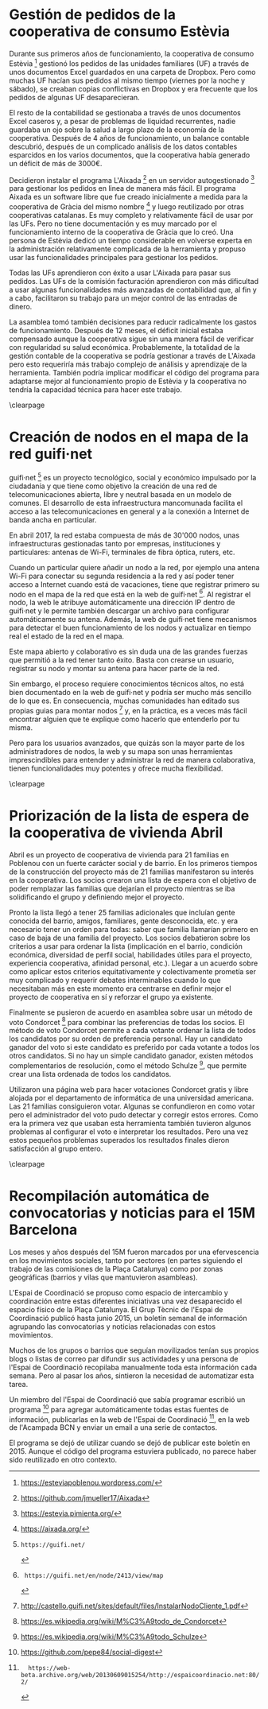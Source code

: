 <!--

En los ejemplos siguientes intentamos poner enfoque en procesos que hablan más
a la audiencia, experiencias locales, iniciativas actuales, etc.

-->

# Gestión de pedidos de la cooperativa de consumo Estèvia

Durante sus primeros años de funcionamiento, la cooperativa de consumo Estèvia
[^estevia] gestionó los pedidos de las unidades familiares (UF) a través de
unos documentos Excel guardados en una carpeta de Dropbox. Pero como muchas UF
hacían sus pedidos al mismo tiempo (viernes por la noche y sábado), se creaban
copias conflictivas en Dropbox y era frecuente que los pedidos de algunas UF
desaparecieran.

El resto de la contabilidad se gestionaba a través de unos documentos Excel
caseros y, a pesar de problemas de liquidad recurrentes, nadie guardaba un ojo
sobre la salud a largo plazo de la economía de la cooperativa. Después de 4
años de funcionamiento, un balance contable descubrió, después de un complicado
análisis de los datos contables esparcidos en los varios documentos, que la
cooperativa había generado un déficit de más de 3000€.

Decidieron instalar el programa L'Aixada [^aixada] en un servidor
autogestionado [^pimienta] para gestionar los pedidos en linea de manera más
fácil. El programa Aixada es un software libre que fue creado inicialmente a
medida para la cooperativa de Gràcia del mismo nombre [^gracia] y luego
reutilizado por otras cooperativas catalanas. Es muy completo y relativamente
fácil de usar por las UFs. Pero no tiene documentación y es muy marcado por el
funcionamiento interno de la cooperativa de Gràcia que lo creó. Una persona de
Estèvia dedicó un tiempo considerable en volverse experta en la administración
relativamente complicada de la herramienta y propuso usar las funcionalidades
principales para gestionar los pedidos.

Todas las UFs aprendieron con éxito a usar L'Aixada para pasar sus pedidos. Las
UFs de la comisión facturación aprendieron con más dificultad a usar algunas
funcionalidades más avanzadas de contabilidad que, al fin y a cabo, facilitaron
su trabajo para un mejor control de las entradas de dinero.

La asamblea tomó también decisiones para reducir radicalmente los gastos de
funcionamiento. Después de 12 meses, el déficit inicial estaba compensado
aunque la cooperativa sigue sin una manera fácil de verificar con regularidad
su salud económica. Probablemente, la totalidad de la gestión contable de la
cooperativa se podría gestionar a través de L'Aixada pero esto requeriría más
trabajo complejo de análisis y aprendizaje de la herramienta. También podría
implicar modificar el código del programa para adaptarse mejor al
funcionamiento propio de Estèvia y la cooperativa no tendría la capacidad
técnica para hacer este trabajo.

[^estevia]:  https://esteviapoblenou.wordpress.com/
[^aixada]:   https://github.com/jmueller17/Aixada
[^pimienta]: https://estevia.pimienta.org/
[^gracia]:   https://aixada.org/

\clearpage

# Creación de nodos en el mapa de la red guifi·net

guifi·net [^guifi] es un proyecto tecnológico, social y económico impulsado por
la ciudadanía y que tiene como objetivo la creación de una red de
telecomunicaciones abierta, libre y neutral basada en un modelo de comunes. El
desarrollo de esta infraestructura mancomunada facilita el acceso a las
telecomunicaciones en general y a la conexión a Internet de banda ancha en
particular.

En abril 2017, la red estaba compuesta de más de 30'000 nodos, unas
infraestructuras gestionadas tanto por empresas, instituciones y particulares:
antenas de Wi-Fi, terminales de fibra óptica, ruters, etc.

Cuando un particular quiere añadir un nodo a la red, por ejemplo una antena
Wi-Fi para conectar su segunda residencia a la red y así poder tener acceso a
Internet cuando está de vacaciones, tiene que registrar primero su nodo en el
mapa de la red que está en la web de guifi·net [^mapa]. Al registrar el nodo,
la web le atribuye automáticamente una dirección IP dentro de guifi·net y le
permite también descargar un archivo para configurar automáticamente su antena.
Además, la web de guifi·net tiene mecanismos para detectar el buen
funcionamiento de los nodos y actualizar en tiempo real el estado de la red en
el mapa.

Este mapa abierto y colaborativo es sin duda una de las grandes fuerzas que
permitió a la red tener tanto éxito. Basta con crearse un usuario, registrar su
nodo y montar su antena para hacer parte de la red.

Sin embargo, el proceso requiere conocimientos técnicos altos, no está bien
documentado en la web de guifi·net y podría ser mucho más sencillo de lo que
es. En consecuencia, muchas comunidades han editado sus propias guias para
montar nodos [^castello] y, en la práctica, es a veces más fácil encontrar
alguien que te explique como hacerlo que entenderlo por tu misma.

Pero para los usuarios avanzados, que quizás son la mayor parte de los
administradores de nodos, la web y su mapa son unas herramientas
imprescindibles para entender y administrar la red de manera colaborativa,
tienen funcionalidades muy potentes y ofrece mucha flexibilidad.

[^guifi]:    https://guifi.net/
[^mapa]:     https://guifi.net/en/node/2413/view/map
[^castello]: http://castello.guifi.net/sites/default/files/InstalarNodoCliente_1.pdf

\clearpage

# Priorización de la lista de espera de la cooperativa de vivienda Abril

Abril es un proyecto de cooperativa de vivienda para 21 familias en
Poblenou con un fuerte carácter social y de barrio. En los primeros
tiempos de la construcción del proyecto más de 21 familias manifestaron
su interés en la cooperativa. Los socios crearon una lista de espera con
el objetivo de poder remplazar las familias que dejarían el proyecto
mientras se iba solidificando el grupo y definiendo mejor el proyecto.

Pronto la lista llegó a tener 25 familias adicionales que incluían gente
conocida del barrio, amigos, familiares, gente desconocida, etc. y era
necesario tener un orden para todas: saber que familia llamarían primero
en caso de baja de una familia del proyecto. Los socios debatieron sobre
los criterios a usar para ordenar la lista (implicación en el barrio,
condición económica, diversidad de perfil social, habilidades útiles
para el proyecto, experiencia cooperativa, afinidad personal, etc.).
Llegar a un acuerdo sobre como aplicar estos criterios equitativamente y
colectivamente prometía ser muy complicado y requerir debates
interminables cuando lo que necesitaban más en este momento era
centrarse en definir mejor el proyecto de cooperativa en sí y reforzar
el grupo ya existente.

Finalmente se pusieron de acuerdo en asamblea sobre usar un método de
voto Condorcet [^condorcet] para combinar las preferencias de todas los
socios. El método de voto Condorcet permite a cada votante ordenar la
lista de todos los candidatos por su orden de preferencia personal. Hay
un candidato ganador del voto si este candidato es preferido por cada
votante a todos los otros candidatos. Si no hay un simple candidato
ganador, existen métodos complementarios de resolución, como el método
Schulze [^schulze], que permite crear una lista ordenada de todos los
candidatos.

Utilizaron una página web para hacer votaciones Condorcet gratis y libre
alojada por el departamento de informática de una universidad americana.
Las 21 familias consiguieron votar. Algunas se confundieron en como
votar pero el administrador del voto pudo detectar y corregir estos
errores. Como era la primera vez que usaban esta herramienta también
tuvieron algunos problemas al configurar el voto e interpretar los
resultados. Pero una vez estos pequeños problemas superados los
resultados finales dieron satisfacción al grupo entero.

[^condorcet]: https://es.wikipedia.org/wiki/M%C3%A9todo_de_Condorcet
[^schulze]:   https://es.wikipedia.org/wiki/M%C3%A9todo_Schulze
[^civs]:      http://civs.cs.cornell.edu/

\clearpage

# Recompilación automática de convocatorias y noticias para el 15M Barcelona

Los meses y años después del 15M fueron marcados por una efervescencia en los
movimientos sociales, tanto por sectores (en partes siguiendo el trabajo de las
comisiones de la Plaça Catalunya) como por zonas geográficas (barrios y vilas
que mantuvieron asambleas).

L'Espai de Coordinació se propuso como espacio de intercambio y coordinación
entre estas diferentes iniciativas una vez desaparecido el espacio físico de la
Plaça Catalunya. El Grup Tècnic de l'Espai de Coordinació publicó hasta junio
2015, un boletín semanal de información agrupando las convocatorias y noticias
relacionadas con estos movimientos.

Muchos de los grupos o barrios que seguían movilizados tenían sus propios blogs
o listas de correo par difundir sus actividades y una persona de l'Espai de
Coordinació recopilaba manualmente toda esta información cada semana. Pero al
pasar los años, sintieron la necesidad de automatizar esta tarea.

Un miembro del l'Espai de Coordinació que sabía programar
escribió un programa [^social-digest] para agregar automáticamente todas estas
fuentes de información, publicarlas en la web de l'Espai de Coordinació
[^noticies], en la web de l'Acampada BCN y enviar un email a una serie de
contactos.

El programa se dejó de utilizar cuando se dejó de publicar este boletín en
2015. Aunque el código del programa estuviera publicado, no parece haber sido
reutilizado en otro contexto.

[^social-digest]: https://github.com/pepe84/social-digest
[^noticies]:      https://web-beta.archive.org/web/20130609015254/http://espaicoordinacio.net:80/noticies-2/
